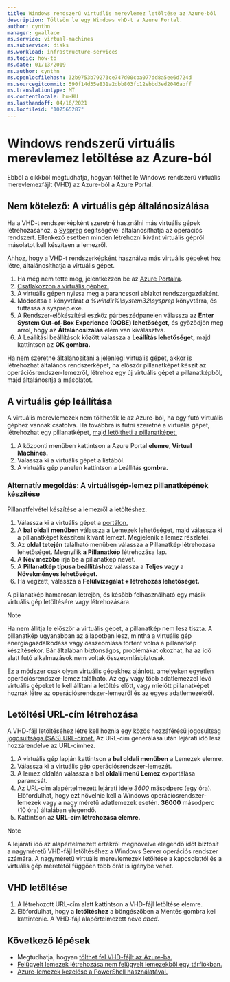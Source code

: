 ```yaml
---
title: Windows rendszerű virtuális merevlemez letöltése az Azure-ból
description: Töltsön le egy Windows vhD-t a Azure Portal.
author: cynthn
manager: gwallace
ms.service: virtual-machines
ms.subservice: disks
ms.workload: infrastructure-services
ms.topic: how-to
ms.date: 01/13/2019
ms.author: cynthn
ms.openlocfilehash: 32b9753b79273ce747d00cba077dd8a5ee6d724d
ms.sourcegitcommit: 590f14d35e831a2dbb803fc12ebbd3ed2046abff
ms.translationtype: MT
ms.contentlocale: hu-HU
ms.lasthandoff: 04/16/2021
ms.locfileid: "107565287"
---
```

# <a name="download-a-windows-vhd-from-azure"></a>Windows rendszerű virtuális merevlemez letöltése az Azure-ból

Ebből a cikkből megtudhatja, hogyan tölthet le Windows rendszerű virtuális merevlemezfájlt (VHD) az Azure-ból a Azure Portal.

## <a name="optional-generalize-the-vm"></a>Nem kötelező: A virtuális gép általánosizálása

Ha a VHD-t rendszerképként szeretné használni más virtuális gépek létrehozásához, a [Sysprep](/windows-hardware/manufacture/desktop/sysprep--generalize--a-windows-installation) segítségével általánosíthatja az operációs rendszert. [](tutorial-custom-images.md) Ellenkező esetben minden létrehozni kívánt virtuális gépről másolatot kell készítsen a lemezről.

Ahhoz, hogy a VHD-t rendszerképként használva más virtuális gépeket hoz létre, általánosíthatja a virtuális gépet.

1. Ha még nem tette meg, jelentkezzen be az [Azure Portalra](https://portal.azure.com/).
2. [Csatlakozzon a virtuális géphez.](connect-logon.md) 
3. A virtuális gépen nyissa meg a parancssori ablakot rendszergazdaként.
4. Módosítsa a könyvtárat *a %windir%\system32\sysprep* könyvtárra, és futtassa a sysprep.exe.
5. A Rendszer-előkészítési eszköz párbeszédpanelen válassza az **Enter System Out-of-Box Experience (OOBE) lehetőséget,** és győződjön meg arról, hogy az **Általánosizálás** elem van kiválasztva.
6. A Leállítási beállítások között válassza a **Leállítás lehetőséget,** majd kattintson az **OK gombra.** 

Ha nem szeretné általánosítani a jelenlegi virtuális gépet, akkor is létrehozhat [](#alternative-snapshot-the-vm-disk)általános rendszerképet, ha először pillanatképet készít az operációsrendszer-lemezről, létrehoz egy új virtuális gépet a pillanatképből, majd általánosítja a másolatot.

## <a name="stop-the-vm"></a>A virtuális gép leállítása

A virtuális merevlemezek nem tölthetők le az Azure-ból, ha egy futó virtuális géphez vannak csatolva. Ha továbbra is futni szeretné a virtuális gépet, létrehozhat egy pillanatképet, [majd letöltheti a pillanatképet.](#alternative-snapshot-the-vm-disk)

1. A központi menüben kattintson a Azure Portal **elemre, Virtual Machines.**
1. Válassza ki a virtuális gépet a listából.
1. A virtuális gép panelen kattintson a Leállítás **gombra.**

### <a name="alternative-snapshot-the-vm-disk"></a>Alternatív megoldás: A virtuálisgép-lemez pillanatképének készítése

Pillanatfelvétel készítése a lemezről a letöltéshez.

1. Válassza ki a virtuális gépet a [portálon.](https://portal.azure.com)
2. A **bal oldali menüben** válassza a Lemezek lehetőséget, majd válassza ki a pillanatképet készíteni kívánt lemezt. Megjelenik a lemez részletei.  
3. Az **oldal tetején** található menüben válassza a Pillanatkép létrehozása lehetőséget. Megnyílik **a Pillanatkép** létrehozása lap.
4. A **Név mezőbe** írja be a pillanatkép nevét. 
5. A **Pillanatkép típusa beállításhoz** válassza a **Teljes vagy** a **Növekményes lehetőséget.**
6. Ha végzett, válassza a **Felülvizsgálat + létrehozás lehetőséget.**

A pillanatkép hamarosan létrejön, és később felhasználható egy másik virtuális gép letöltésére vagy létrehozására.

> [!NOTE]
> Ha nem állítja le először a virtuális gépet, a pillanatkép nem lesz tiszta. A pillanatkép ugyanabban az állapotban lesz, mintha a virtuális gép energiagazdálkodása vagy összeomlása történt volna a pillanatkép készítésekor.  Bár általában biztonságos, problémákat okozhat, ha az idő alatt futó alkalmazások nem voltak összeomlásbiztosak.
>  
> Ez a módszer csak olyan virtuális gépekhez ajánlott, amelyeken egyetlen operációsrendszer-lemez található. Az egy vagy több adatlemezzel lévő virtuális gépeket le kell állítani a letöltés előtt, vagy mielőtt pillanatképet hoznak létre az operációsrendszer-lemezről és az egyes adatlemezekről.

## <a name="generate-download-url"></a>Letöltési URL-cím létrehozása

A VHD-fájl letöltéséhez létre kell hoznia egy közös hozzáférésű jogosultság [jogosultsága (SAS) URL-címét.](../../storage/common/storage-sas-overview.md?toc=/azure/virtual-machines/windows/toc.json) Az URL-cím generálása után lejárati idő lesz hozzárendelve az URL-címhez.

1. A virtuális gép lapján kattintson a **bal oldali menüben** a Lemezek elemre.
1. Válassza ki a virtuális gép operációsrendszer-lemezét.
1. A lemez oldalán válassza a bal **oldali menü Lemez** exportálása parancsát.
1. Az URL-cím alapértelmezett lejárati ideje *3600* másodperc (egy óra). Előfordulhat, hogy ezt növelnie kell a Windows operációsrendszer-lemezek vagy a nagy méretű adatlemezek esetén. **36000** másodperc (10 óra) általában elegendő.
1. Kattintson az **URL-cím létrehozása elemre.**

> [!NOTE]
> A lejárati idő az alapértelmezett értékről megnövelve elegendő időt biztosít a nagyméretű VHD-fájl letöltéséhez a Windows Server operációs rendszer számára. A nagyméretű virtuális merevlemezek letöltése a kapcsolattól és a virtuális gép méretétől függően több órát is igénybe vehet. 
> 
> 

## <a name="download-vhd"></a>VHD letöltése

1. A létrehozott URL-cím alatt kattintson a VHD-fájl letöltése elemre.
1. Előfordulhat, hogy a **letöltéshez** a böngészőben a Mentés gombra kell kattintenie. A VHD-fájl alapértelmezett neve *abcd.*

## <a name="next-steps"></a>Következő lépések

- Megtudhatja, hogyan [tölthet fel VHD-fájlt az Azure-ba.](upload-generalized-managed.md) 
- [Felügyelt lemezek létrehozása nem felügyelt lemezekből egy tárfiókban.](attach-disk-ps.md)
- [Azure-lemezek kezelése a PowerShell használatával.](tutorial-manage-data-disk.md)
